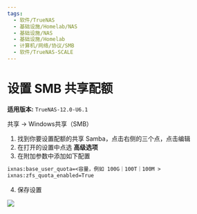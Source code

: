 ```yaml
---
tags:
  - 软件/TrueNAS
  - 基础设施/Homelab/NAS
  - 基础设施/NAS
  - 基础设施/Homelab
  - 计算机/网络/协议/SMB
  - 软件/TrueNAS-SCALE
---
```


# 设置 SMB 共享配额

**适用版本:** `TrueNAS-12.0-U6.1`

共享 -> Windows共享（SMB）

1. 找到你要设置配额的共享 Samba，点击右侧的三个点，点击编辑
2. 在打开的设置中点选 **高级选项**
3. 在附加参数中添加如下配置

```txt
ixnas:base_user_quota=<容量，例如 100G｜100T｜100M >
ixnas:zfs_quota_enabled=True
```

4. 保存设置

![](./assets/truenas-SMB-设置.png)
